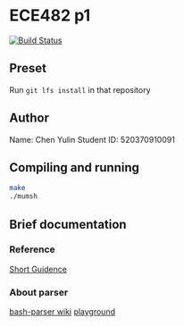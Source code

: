 # ECE482 p1
[![Build Status](https://focs.ji.sjtu.edu.cn:2222/api/badges/ece482-23fa/YulinChen520370910091-p1/status.svg)](https://focs.ji.sjtu.edu.cn:2222/ece482-23fa/YulinChen520370910091-p1)

## Preset

Run `git lfs install` in that repository

## Author

Name: Chen Yulin
Student ID: 520370910091

## Compiling and running
```bash
make
./mumsh
```

## Brief documentation

### Reference
[Short Guidence](https://www.geeksforgeeks.org/making-linux-shell-c/)

### About parser
[bash-parser wiki](https://mywiki.wooledge.org/BashParser)
[playground](https://vorpaljs.github.io/bash-parser-playground/)
